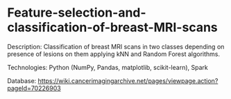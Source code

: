 # Feature-selection-and-classification-of-breast-MRI-scans

Description: Classification of breast MRI scans in two classes depending on
presence of lesions on them applying kNN and Random Forest algorithms.

Technologies: Python (NumPy, Pandas, matplotlib, scikit-learn), Spark

Database: https://wiki.cancerimagingarchive.net/pages/viewpage.action?pageId=70226903
